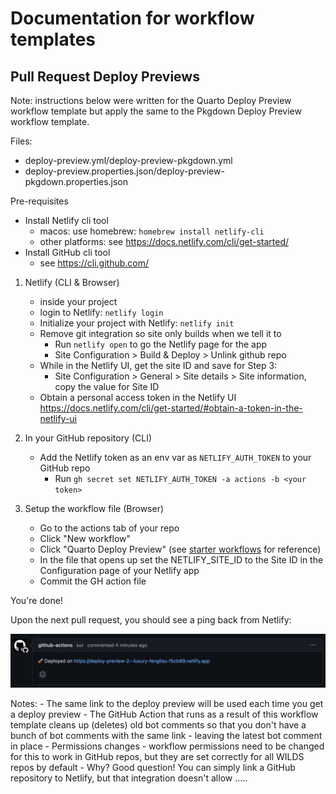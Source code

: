 # Documentation for workflow templates

## Pull Request Deploy Previews

Note: instructions below were written for the Quarto Deploy Preview workflow template but apply the same to the Pkgdown Deploy Preview workflow template.

Files:
- deploy-preview.yml/deploy-preview-pkgdown.yml
- deploy-preview.properties.json/deploy-preview-pkgdown.properties.json

Pre-requisites

- Install Netlify cli tool
	- macos: use homebrew: `homebrew install netlify-cli`
	- other platforms: see <https://docs.netlify.com/cli/get-started/>
- Install GitHub cli tool
	- see <https://cli.github.com/>

1. Netlify (CLI & Browser)
	- inside your project
	- login to Netlify: `netlify login`
	- Initialize your project with Netlify: `netlify init`
	- Remove git integration so site only builds when we tell it to
		- Run `netlify open` to go the Netlify page for the app
		- Site Configuration > Build & Deploy > Unlink github repo
	- While in the Netlify UI, get the site ID and save for Step 3:
		- Site Configuration > General > Site details > Site information, copy the value for Site ID
	- Obtain a personal access token in the Netlify UI <https://docs.netlify.com/cli/get-started/#obtain-a-token-in-the-netlify-ui>

2. In your GitHub repository (CLI)
	- Add the Netlify token as an env var as `NETLIFY_AUTH_TOKEN` to your GitHub repo
		- Run `gh secret set NETLIFY_AUTH_TOKEN -a actions -b <your token>`

3. Setup the workflow file (Browser)
	- Go to the actions tab of your repo
	- Click "New workflow"
	- Click "Quarto Deploy Preview" (see [starter workflows](https://docs.github.com/en/actions/using-workflows/creating-starter-workflows-for-your-organization) for reference)
	- In the file that opens up set the NETLIFY_SITE_ID to the Site ID in the Configuration page of your Netlify app
	- Commit the GH action file

You're done!

Upon the next pull request, you should see a ping back from Netlify:

![screenshot of deploy preview in a pull request](deploy-preview.png)

Notes:
	- The same link to the deploy preview will be used each time you get a deploy preview
	- The GitHub Action that runs as a result of this workflow template cleans up (deletes) old bot comments so that you don't have a bunch of bot comments with the same link - leaving the latest bot comment in place
	- Permissions changes
		- workflow permissions need to be changed for this to work in GitHub repos, but they are set correctly for all WILDS repos by default
	- Why? Good question! You can simply link a GitHub repository to Netlify, but that integration doesn't allow .....
